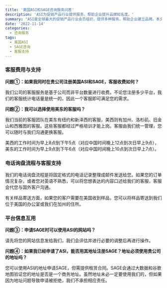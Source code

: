 ```yaml
---
title: '美国ASI和SAGE咨询服务问答'
description: 'ASI为促销产品行业提供服务，帮助企业提升品牌知名度。'
summary: "ASI是全球最大的促销产品行业会员组织，提供多种服务，帮助企业建立品牌。本文涵盖了关于同时注册ASI和SAGE的客服费用、客服选择、电话询盘流程以及如何在两个平台之间互用信息的常见问题解答。"
date: '2022-11-14'
categories:
  - 咨询服务
tags:
  - 美国ASI
  - SAGE咨询
  - 客服支持
---
```


### 客服费用与支持

**问题①：如果我同时在贵公司注册美国ASI和SAGE，客服收费如何？**

我们公司的客服服务是基于公司而非平台数量进行收费。不论您注册多少平台，我们的客服统计电话量是统一的，因此一个客服即可满足您的需求。

**问题②：我可以选择使用美东的客服吗？**

我们当前的客服团队在美东有纽约和新泽西的客服，美西则有加州、洛杉矶、旧金山和西雅图的客服。这些客服都经过严格培训才能上岗。客服由我们统一管理，您可以随时与我们沟通更换客服。

美西的工作时间为早上8点到下午5点（对应中国时间晚上12点到次日早上9点），美东的工作时间为早上9点到下午6点（对应中国时间晚上10点到次日早上7点）。

### 电话询盘流程与客服支持

我们的电话询盘流程是将固定格式的电话记录整理成邮件发送给您。如果您的订单情况复杂，或者您对英语不熟悉，可以将您想表达的内容口述给我们的客服，客服会代您与国外客户沟通。

有关样品寄送方面，如果您的客户需要在美国收到样品，您可以将样品寄送到我们位于美国的办公室或我们在加州的住所。

### 平台信息互用

**问题③：申请SAGE时可以使用ASI的网站吗？**

请先将您的网站信息发给我们，我们会评估并进行必要的调整后再进行操作。

**问题④：如果我已经申请了ASI，能否用其地址注册SAGE？地址必须使用贵公司的地址吗？**

您可以使用ASI的地址申请SAGE，但需提供租赁合同。SAGE会通过大数据和谷歌地图验证您的地址是否是一个商务地址。虽然地址未必一定要使用我们的，但如果因为地址问题导致申请被拒绝，我们不承担相应责任。